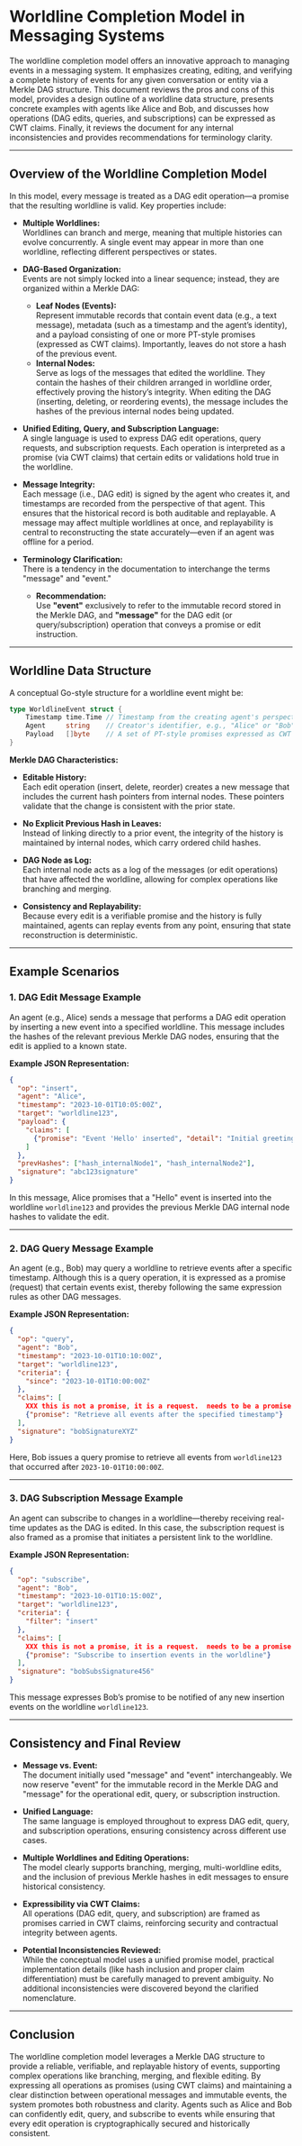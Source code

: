 # Worldline Completion Model in Messaging Systems

The worldline completion model offers an innovative approach to managing events in a messaging system. It emphasizes creating, editing, and verifying a complete history of events for any given conversation or entity via a Merkle DAG structure. This document reviews the pros and cons of this model, provides a design outline of a worldline data structure, presents concrete examples with agents like Alice and Bob, and discusses how operations (DAG edits, queries, and subscriptions) can be expressed as CWT claims. Finally, it reviews the document for any internal inconsistencies and provides recommendations for terminology clarity.

---

## Overview of the Worldline Completion Model

In this model, every message is treated as a DAG edit operation—a promise that the resulting worldline is valid. Key properties include:

- **Multiple Worldlines:**  
  Worldlines can branch and merge, meaning that multiple histories can evolve concurrently. A single event may appear in more than one worldline, reflecting different perspectives or states.

- **DAG-Based Organization:**  
  Events are not simply locked into a linear sequence; instead, they are organized within a Merkle DAG:
  - **Leaf Nodes (Events):**  
    Represent immutable records that contain event data (e.g., a text message), metadata (such as a timestamp and the agent’s identity), and a payload consisting of one or more PT-style promises (expressed as CWT claims). Importantly, leaves do not store a hash of the previous event.
  - **Internal Nodes:**  
    Serve as logs of the messages that edited the worldline. They contain the hashes of their children arranged in worldline order, effectively proving the history’s integrity. When editing the DAG (inserting, deleting, or reordering events), the message includes the hashes of the previous internal nodes being updated.

- **Unified Editing, Query, and Subscription Language:**  
  A single language is used to express DAG edit operations, query requests, and subscription requests. Each operation is interpreted as a promise (via CWT claims) that certain edits or validations hold true in the worldline.

- **Message Integrity:**  
  Each message (i.e., DAG edit) is signed by the agent who creates it, and timestamps are recorded from the perspective of that agent. This ensures that the historical record is both auditable and replayable. A message may affect multiple worldlines at once, and replayability is central to reconstructing the state accurately—even if an agent was offline for a period.

- **Terminology Clarification:**  
  There is a tendency in the documentation to interchange the terms "message" and "event."  
  - **Recommendation:**  
    Use **"event"** exclusively to refer to the immutable record stored in the Merkle DAG, and **"message"** for the DAG edit (or query/subscription) operation that conveys a promise or edit instruction.

---

## Worldline Data Structure

A conceptual Go-style structure for a worldline event might be:

```go
type WorldlineEvent struct {
    Timestamp time.Time // Timestamp from the creating agent's perspective.
    Agent     string    // Creator's identifier, e.g., "Alice" or "Bob"
    Payload   []byte    // A set of PT-style promises expressed as CWT claims.
}
```

**Merkle DAG Characteristics:**

- **Editable History:**  
  Each edit operation (insert, delete, reorder) creates a new message that includes the current hash pointers from internal nodes. These pointers validate that the change is consistent with the prior state.

- **No Explicit Previous Hash in Leaves:**  
  Instead of linking directly to a prior event, the integrity of the history is maintained by internal nodes, which carry ordered child hashes.

- **DAG Node as Log:**  
  Each internal node acts as a log of the messages (or edit operations) that have affected the worldline, allowing for complex operations like branching and merging.

- **Consistency and Replayability:**  
  Because every edit is a verifiable promise and the history is fully maintained, agents can replay events from any point, ensuring that state reconstruction is deterministic.

---

## Example Scenarios

### 1. DAG Edit Message Example

An agent (e.g., Alice) sends a message that performs a DAG edit operation by inserting a new event into a specified worldline. This message includes the hashes of the relevant previous Merkle DAG nodes, ensuring that the edit is applied to a known state.

**Example JSON Representation:**

```json
{
  "op": "insert",
  "agent": "Alice",
  "timestamp": "2023-10-01T10:05:00Z",
  "target": "worldline123",
  "payload": {
    "claims": [
      {"promise": "Event 'Hello' inserted", "detail": "Initial greeting"}
    ]
  },
  "prevHashes": ["hash_internalNode1", "hash_internalNode2"],
  "signature": "abc123signature"
}
```

In this message, Alice promises that a "Hello" event is inserted into the worldline `worldline123` and provides the previous Merkle DAG internal node hashes to validate the edit.

---

### 2. DAG Query Message Example

An agent (e.g., Bob) may query a worldline to retrieve events after a specific timestamp. Although this is a query operation, it is expressed as a promise (request) that certain events exist, thereby following the same expression rules as other DAG messages.

**Example JSON Representation:**

```json
{
  "op": "query",
  "agent": "Bob",
  "timestamp": "2023-10-01T10:10:00Z",
  "target": "worldline123",
  "criteria": {
    "since": "2023-10-01T10:00:00Z"
  },
  "claims": [
    XXX this is not a promise, it is a request.  needs to be a promise.
    {"promise": "Retrieve all events after the specified timestamp"}
  ],
  "signature": "bobSignatureXYZ"
}
```

Here, Bob issues a query promise to retrieve all events from `worldline123` that occurred after `2023-10-01T10:00:00Z`.

---

### 3. DAG Subscription Message Example

An agent can subscribe to changes in a worldline—thereby receiving real-time updates as the DAG is edited. In this case, the subscription request is also framed as a promise that initiates a persistent link to the worldline.

**Example JSON Representation:**

```json
{
  "op": "subscribe",
  "agent": "Bob",
  "timestamp": "2023-10-01T10:15:00Z",
  "target": "worldline123",
  "criteria": {
    "filter": "insert"
  },
  "claims": [
    XXX this is not a promise, it is a request.  needs to be a promise.
    {"promise": "Subscribe to insertion events in the worldline"}
  ],
  "signature": "bobSubsSignature456"
}
```

This message expresses Bob’s promise to be notified of any new insertion events on the worldline `worldline123`.

---

## Consistency and Final Review

- **Message vs. Event:**  
  The document initially used "message" and "event" interchangeably. We now reserve "event" for the immutable record in the Merkle DAG and "message" for the operational edit, query, or subscription instruction.

- **Unified Language:**  
  The same language is employed throughout to express DAG edit, query, and subscription operations, ensuring consistency across different use cases.

- **Multiple Worldlines and Editing Operations:**  
  The model clearly supports branching, merging, multi-worldline edits, and the inclusion of previous Merkle hashes in edit messages to ensure historical consistency.

- **Expressibility via CWT Claims:**  
  All operations (DAG edit, query, and subscription) are framed as promises carried in CWT claims, reinforcing security and contractual integrity between agents.

- **Potential Inconsistencies Reviewed:**  
  While the conceptual model uses a unified promise model, practical implementation details (like hash inclusion and proper claim differentiation) must be carefully managed to prevent ambiguity. No additional inconsistencies were discovered beyond the clarified nomenclature.

---

## Conclusion

The worldline completion model leverages a Merkle DAG structure to provide a reliable, verifiable, and replayable history of events, supporting complex operations like branching, merging, and flexible editing. By expressing all operations as promises (using CWT claims) and maintaining a clear distinction between operational messages and immutable events, the system promotes both robustness and clarity. Agents such as Alice and Bob can confidently edit, query, and subscribe to events while ensuring that every edit operation is cryptographically secured and historically consistent.
